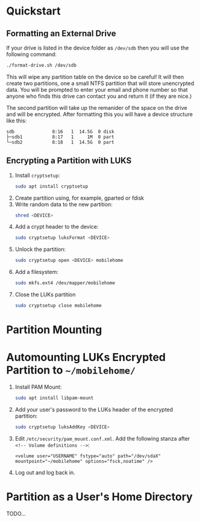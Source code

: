 # Quickstart
## Formatting an External Drive
If your drive is listed in the device folder as `/dev/sdb` then you will use the following command:
```bash
./format-drive.sh /dev/sdb
```
This will wipe any partition table on the device so be careful! It will then create two partitions, one a small NTFS partition that will store unencrypted data. You will be prompted to enter your email and phone number so that anyone who finds this drive can contact you and return it (if they are nice.)

The second partition will take up the remanider of the space on the drive and will be encrypted. After formatting this you will have a device structure like this:

```
sdb              8:16   1  14.5G  0 disk  
├─sdb1           8:17   1     1M  0 part  
└─sdb2           8:18   1  14.5G  0 part  
```

## Encrypting a Partition with LUKS
1. Install `cryptsetup`:
    ```bash
    sudo apt install cryptsetup 
    ```
2. Create partition using, for example, gparted or fdisk
3. Write random data to the new partition:
    ```bash
    shred <DEVICE>
    ```
4. Add a crypt header to the device:
    ```bash
    sudo cryptsetup luksFormat <DEVICE>
    ```
5. Unlock the partition:
    ```bash
    sudo cryptsetup open <DEVICE> mobilehome
    ```
6. Add a filesystem:
    ```bash
    sudo mkfs.ext4 /dev/mapper/mobilehome
    ```
7. Close the LUKs partition
    ```bash
    sudo cryptsetup close mobilehome
    ```


# Partition Mounting
# Automounting LUKs Encrypted Partition to `~/mobilehome/`
1. Install PAM Mount:
    ```bash
    sudo apt install libpam-mount
    ```
2. Add your user's password to the LUKs header of the encrypted partition:
    ```bash
    sudo cryptsetup luksAddKey <DEVICE>
    ```
3. Edit `/etc/security/pam_mount.conf.xml`. Add the following stanza after `<!-- Volume definitions -->`:
    ```text
    <volume user="USERNAME" fstype="auto" path="/dev/sdaX" mountpoint="~/mobilehome" options="fsck,noatime" />
    ```
4. Log out and log back in.


# Partition as a User's Home Directory
TODO...
